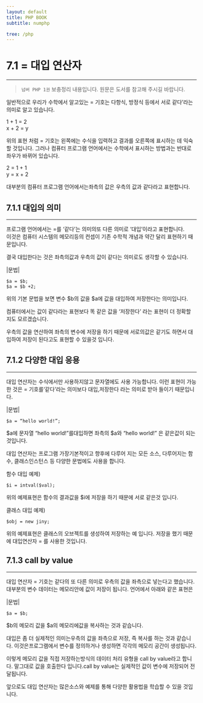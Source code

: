 ```yaml
---
layout: default
title: PHP BOOK
subtitle: numphp

tree: /php
---
```


# 7.1 = 대입 연산자
---
> `넘버 PHP 1권` 보충정리 내용입니다. 원문은 도서를 참고해 주시길 바랍니다.

일반적으로 우리가 수학에서 알고있는 = 기호는 다항식, 방정식 등에서 서로 같다’라는 의미로 알고 있습니다. 

1 + 1 = 2  
x + 2 = y  

위의 표현 처럼 = 기호는 왼쪽에는 수식을 입력하고 결과를 오른쪽에 표시하는 데 익숙할 것입니다. 그러나 컴퓨터 프로그램 언어에서는 수학에서 표시하는 방법과는 반대로 좌우가 바뀌어 있습니다. 

2 = 1 + 1  
y = x + 2  

대부분의 컴퓨터 프로그램 언어에서는좌측의 값은 우측의 값과 같다라고 표현합니다. 
<br>

 
## 7.1.1 대입의 의미
---
프로그램 언어에서는 =를 ‘같다’는 의미의또 다른 의미로 ‘대입’이라고 표현합니다.  
이것은 컴퓨터 시스템의 메모리등의 컨셉이 기존 수학적 개념과 약간 달리 표현하기 때문입니다.  

결국 대입한다는 것은 좌측의값과 우측의 값이 같다는 의미로도 생각할 수 있습니다.  

|문법|
```
$a = $b;
$a = $b +2;
```

위의 기본 문법을 보면 변수 $b의 값을 $a에 값을 대입하여 저장한다는 의미입니다. 

컴퓨터에서는 값이 같다라는 표현보다 똑 같은 값을 ‘저장한다’ 라는 표현이 더 정확할 지도 모르겠습니다. 

우측의 값을 연산하여 좌측의 변수에 저장을 하기 때문에 서로의값은 같기도 하면서 대입하여 저장이 된다고도 표현할 수 있을것 입니다.
<br>

## 7.1.2 다양한 대입 응용
---
대입 연산자는 수식에서만 사용하지않고 문자열에도 사용 가능합니다. 
이런 표현이 가능한 것은 = 기호를‘같다’라는 의미보다 대입,저장한다 라는 의미로 받아 들이기 때문입니다.

|문법|
```
$a = “hello world!”;
```

$a에 문자열 “hello world!”를대입하면 좌측의 $a와 “hello world!” 은 같은값이 되는 것입니다.

대입 연산자는 프로그램 가장기본적이고 향후에 다루어 지는 모든 소스, 다루어지는 함수, 클래스인스턴스 등 다양한 문법에도 사용을 합니다. 

함수 대입 예제)
```
$i = intval($val);
```

위의 예제표현은 함수의 결과값을 $i에 저장을 하기 때문에 서로 같은것 입니다.
 
클래스 대입 예제)
```
$obj = new jiny;
```
위의 예제표현은 클래스의 오브젝트를 생성하여 저장하는 예 입니다. 
저장을 했기 때문에 대입연산자 = 를 사용한 것입니다.

 
## 7.1.3 call by value
---
대입 연산자 = 기호는 같다의 또 다른 의미로 우측의 값을 좌측으로 넣는다고 했습니다. 
대부분의 변수 데이터는 메모리안에 값이 저장이 됩니다. 언어에서 아래와 같은 표현은 

|문법|
```
$a = $b;
```

$b의 메모리 값을 $a의 메모리에값을 복사하는 것과 같습니다.

대입은 좀 더 실제적인 의미는우측의 값을 좌측으로 저장, 즉 복사를 하는 것과 같습니다. 
이것은프로그램에서 변수를 정의하거나 생성하면 각각의 메모리 공간이 생성됩니다.

이렇게 메모리 값을 직접 저장하는방식의 데이터 처리 유형을 call by value라고 합니다. 
말그대로 값을 호출한다 입니다.call by value는 실제적인 값이 변수에 저장되어 전달됩니다. 

앞으로도 대입 연산자는 많은소스와 예제를 통해 다양한 활용법을 학습할 수 있을 것입니다. 

<br><br>